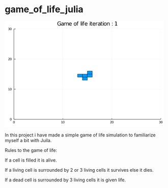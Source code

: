 # game_of_life_julia
<img src="https://github.com/anto9526/game_of_life_julia/blob/main/game_of_life_5fps.gif" alt="Databay showcase gif" title="Databay showcase gif" width="500"/>

In this project i have made a simple game of life simulation to familiarize myself a bit with Juila.

Rules to the game of life:

If a cell is filled it is alive.

If a living cell is surrounded by 2 or 3 living cells it survives else it dies.

If a dead cell is surrounded by 3 living cells it is given life.
